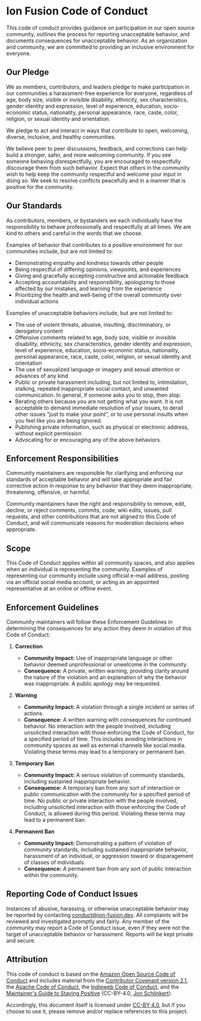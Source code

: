 <!-- SPDX-License-Identifier: CC-BY-4.0 -->

# Ion Fusion Code of Conduct

This code of conduct provides guidance on participation in our open source community, outlines the
process for reporting unacceptable behavior, and documents consequences for unacceptable behavior.
As an organization and community, we are committed to providing an inclusive environment for
everyone.

## Our Pledge

We as members, contributors, and leaders pledge to make participation in our communities a
harassment-free experience for everyone, regardless of age, body size, visible or invisible
disability, ethnicity, sex characteristics, gender identity and expression, level of experience,
education, socio-economic status, nationality, personal appearance, race, caste, color, religion, or
sexual identity and orientation.

We pledge to act and interact in ways that contribute to open, welcoming, diverse, inclusive, and
healthy communities.

We believe peer to peer discussions, feedback, and corrections can help build a stronger, safer, and
more welcoming community. If you see someone behaving disrespectfully, you are encouraged to
respectfully discourage them from such behavior. Expect that others in the community wish to help
keep the community respectful and welcome your input in doing so. We seek to resolve conflicts
peacefully and in a manner that is positive for the community.

## Our Standards

As contributors, members, or bystanders we each individually have the responsibility to behave
professionally and respectfully at all times. We are kind to others and careful in the words that we
choose.

Examples of behavior that contributes to a positive environment for our communities include, but are
not limited to:

* Demonstrating empathy and kindness towards other people
* Being respectful of differing opinions, viewpoints, and experiences
* Giving and gracefully accepting constructive and actionable feedback
* Accepting accountability and responsibility, apologizing to those affected by our mistakes, and
  learning from the experience
* Prioritizing the health and well-being of the overall community over individual actions

Examples of unacceptable behaviors include, but are not limited to:

* The use of violent threats, abusive, insulting, discriminatory, or derogatory content
* Offensive comments related to age, body size, visible or invisible disability, ethnicity, sex
  characteristics, gender identity and expression, level of experience, education, socio-economic
  status, nationality, personal appearance, race, caste, color, religion, or sexual identity and
  orientation
* The use of sexualized language or imagery and sexual attention or advances of any kind
* Public or private harassment including, but not limited to, intimidation, stalking, repeated
  inappropriate social contact, and unwanted communication. In general, if someone asks you to stop,
  then stop.
* Berating others because you are not getting what you want. It is not acceptable to demand
  immediate resolution of your issues, to derail other issues “just to make your point”, or to use
  personal insults when you feel like you are being ignored.
* Publishing private information, such as physical or electronic address, without explicit
  permission
* Advocating for or encouraging any of the above behaviors.

## Enforcement Responsibilities

Community maintainers are responsible for clarifying and enforcing our standards of acceptable
behavior and will take appropriate and fair corrective action in response to any behavior that they
deem inappropriate, threatening, offensive, or harmful.

Community maintainers have the right and responsibility to remove, edit, decline, or reject
comments, commits, code, wiki edits, issues, pull requests, and other contributions that are not
aligned to this Code of Conduct, and will communicate reasons for moderation decisions when
appropriate.

## Scope

This Code of Conduct applies within all community spaces, and also applies when an individual is
representing the community. Examples of representing our community include using official e-mail
address, posting via an official social media account, or acting as an appointed representative at
an online or offline event.

## Enforcement Guidelines

Community maintainers will follow these Enforcement Guidelines in determining the consequences for
any action they deem in violation of this Code of Conduct:

1. **Correction**
    * **Community Impact:** Use of inappropriate language or other behavior deemed unprofessional or
      unwelcome in the community.
    * **Consequence:** A private, written warning, providing clarity around the nature of the
      violation and an explanation of why the behavior was inappropriate. A public apology may be
      requested.

2. **Warning**
    * **Community Impact:** A violation through a single incident or series of actions.
    * **Consequence:** A written warning with consequences for continued behavior. No interaction
      with the people involved, including unsolicited interaction with those enforcing the Code of
      Conduct, for a specified period of time. This includes avoiding interactions in community
      spaces as well as external channels like social media. Violating these terms may lead to a
      temporary or permanent ban.

3. **Temporary Ban**
    * **Community Impact:** A serious violation of community standards, including sustained
      inappropriate behavior.
    * **Consequence:** A temporary ban from any sort of interaction or public communication with the
      community for a specified period of time. No public or private interaction with the people
      involved, including unsolicited interaction with those enforcing the Code of Conduct, is
      allowed during this period. Violating these terms may lead to a permanent ban.

4. **Permanent Ban**
    * **Community Impact:** Demonstrating a pattern of violation of community standards, including
      sustained inappropriate behavior, harassment of an individual, or aggression toward or
      disparagement of classes of individuals.
    * **Consequence:** A permanent ban from any sort of public interaction within the community.

## Reporting Code of Conduct Issues

Instances of abusive, harassing, or otherwise unacceptable behavior may be reported by contacting
<conduct@ion-fusion.dev>. All complaints will be reviewed and investigated promptly and fairly. Any
member of the community may report a Code of Conduct issue, even if they were not the target of
unacceptable behavior or harassment. Reports will be kept private and secure.

## Attribution

This code of conduct is based on the
[Amazon Open Source Code of Conduct](https://aws.github.io/code-of-conduct)
and includes material from the
[Contributor Covenant version 2.1](https://www.contributor-covenant.org/version/2/1/code_of_conduct/),
the [Apache Code of Conduct](https://www.apache.org/foundation/policies/conduct), the
[Indieweb Code of Conduct](https://indieweb.org/code-of-conduct), and the
[Maintainer's Guide to Staying Positive](https://github.com/jonschlinkert/maintainers-guide-to-staying-positive)
(CC-BY-4.0, [Jon Schlinkert](https://github.com/jonschlinkert)).

Accordingly, this document itself is licensed under
[CC-BY 4.0](https://creativecommons.org/licenses/by/4.0/), but if you choose to use it, please
remove and/or replace references to this project.
